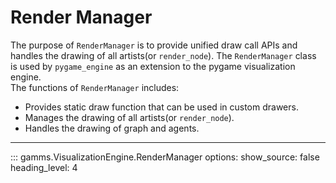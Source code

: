 # Render Manager

The purpose of `RenderManager` is to provide unified draw call APIs and handles the drawing of all artists(or `render_node`). The `RenderManager` class is used by `pygame_engine` as an extension to the pygame visualization engine.  
The functions of `RenderManager` includes:
- Provides static draw function that can be used in custom drawers.
- Manages the drawing of all artists(or `render_node`).
- Handles the drawing of graph and agents.

---
::: gamms.VisualizationEngine.RenderManager
    options:
        show_source: false
        heading_level: 4